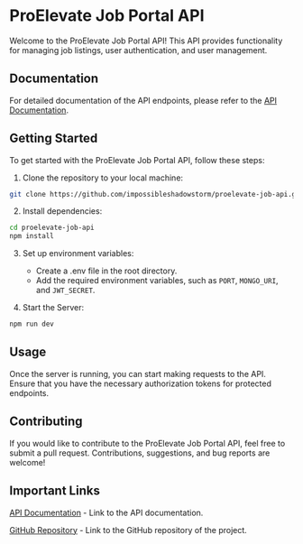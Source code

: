 # ProElevate Job Portal API

Welcome to the ProElevate Job Portal API! This API provides functionality for managing job listings, user authentication, and user management.

## Documentation

For detailed documentation of the API endpoints, please refer to the [API Documentation](https://documenter.getpostman.com/view/23577459/2sA2rCVN4Z).

## Getting Started

To get started with the ProElevate Job Portal API, follow these steps:

1. Clone the repository to your local machine:

```bash
git clone https://github.com/impossibleshadowstorm/proelevate-job-api.git
```

2. Install dependencies:

```bash
cd proelevate-job-api
npm install
```

3. Set up environment variables:

    * Create a .env file in the root directory.
    * Add the required environment variables, such as `PORT`, `MONGO_URI`, and `JWT_SECRET`.

4. Start the Server:

```bash
npm run dev
```

## Usage

Once the server is running, you can start making requests to the API. Ensure that you have the necessary authorization tokens for protected endpoints.

## Contributing

If you would like to contribute to the ProElevate Job Portal API, feel free to submit a pull request. Contributions, suggestions, and bug reports are welcome!

## Important Links

[API Documentation](https://documenter.getpostman.com/view/23577459/2sA2rCVN4Z) - Link to the API documentation.

[GitHub Repository](https://github.com/impossibleshadowstorm/proelevate-job-api) - Link to the GitHub repository of the project.


